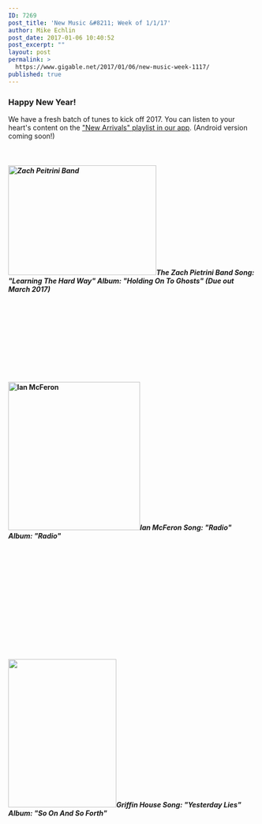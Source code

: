 ```yaml
---
ID: 7269
post_title: 'New Music &#8211; Week of 1/1/17'
author: Mike Echlin
post_date: 2017-01-06 10:40:52
post_excerpt: ""
layout: post
permalink: >
  https://www.gigable.net/2017/01/06/new-music-week-1117/
published: true
---
```

<h3>Happy New Year!</h3>
We have a fresh batch of tunes to kick off 2017. You can listen to your heart's content on the <a href="http://apple.co/2gtnpY5">"New Arrivals" playlist in our app</a>. (Android version coming soon!)

&nbsp;
<h4><em><a href="https://gigable.net/wp-content/uploads/2017/01/ZP-Band-frame.jpg"><img class="alignleft wp-image-7270 size-medium" src="https://gigable.net/wp-content/uploads/2017/01/ZP-Band-frame-300x222.jpg" alt="Zach Peitrini Band" width="300" height="222" /></a><strong>The Zach Pietrini Band</strong>
Song: "Learning The Hard Way"</em>
<em>Album: "Holding On To Ghosts" (Due out March 2017)</em></h4>
&nbsp;

&nbsp;

&nbsp;

&nbsp;

&nbsp;
<h4><a href="https://gigable.net/wp-content/uploads/2017/01/Ian-McFeron-Photo-by-Kaitlin-Banfill.jpg"><img class="alignleft wp-image-7278 size-medium" src="https://gigable.net/wp-content/uploads/2017/01/Ian-McFeron-Photo-by-Kaitlin-Banfill-267x300.jpg" alt="Ian McFeron" width="267" height="300" /></a><em><strong>Ian McFeron</strong></em>
<em>Song: "Radio"
</em><em>Album: "Radio"</em></h4>
&nbsp;

&nbsp;

&nbsp;

&nbsp;

&nbsp;

&nbsp;

&nbsp;
<h4><a href="https://gigable.net/wp-content/uploads/2017/01/Griffin_House_1-HIRES2016.jpg"><img class="alignleft wp-image-7279 size-medium" src="https://gigable.net/wp-content/uploads/2017/01/Griffin_House_1-HIRES2016-219x300.jpg" width="219" height="300" /></a><em><strong>Griffin House</strong></em>
<em>Song: "Yesterday Lies"</em>
<em>Album: "So On And So Forth"</em></h4>
&nbsp;

&nbsp;

&nbsp;

&nbsp;